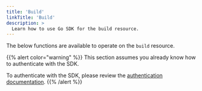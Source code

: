 ```yaml
---
title: 'Build'
linkTitle: 'Build'
description: >
  Learn how to use Go SDK for the build resource.
---
```


The below functions are available to operate on the `build` resource.

{{% alert color="warning" %}}
This section assumes you already know how to authenticate with the SDK.

To authenticate with the SDK, please review the [authentication documentation](/docs/sdk/go/authentication/).
{{% /alert %}}
